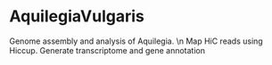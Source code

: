 # AquilegiaVulgaris
Genome assembly and analysis of Aquilegia. \n
Map HiC reads using Hiccup. 
Generate transcriptome and gene annotation
